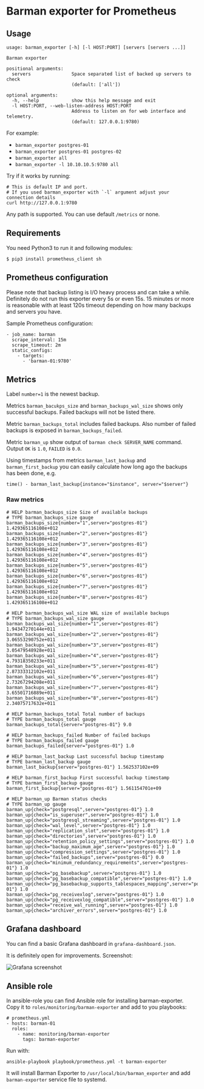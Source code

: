 # Barman exporter for Prometheus

## Usage

```
usage: barman_exporter [-h] [-l HOST:PORT] [servers [servers ...]]

Barman exporter

positional arguments:
  servers               Space separated list of backed up servers to check
                        (default: ['all'])

optional arguments:
  -h, --help            show this help message and exit
  -l HOST:PORT, --web-listen-address HOST:PORT
                        Address to listen on for web interface and telemetry.
                        (default: 127.0.0.1:9780)
```

For example:

* `barman_exporter postgres-01`
* `barman_exporter postgres-01 postgres-02`
* `barman_exporter all`
* `barman_exporter -l 10.10.10.5:9780 all`

Try if it works by running:

```
# This is default IP and port.
# If you used barman_exporter with `-l` argument adjust your connection details
curl http://127.0.0.1:9780
```

Any path is supported. You can use default `/metrics` or none.


## Requirements

You need Python3 to run it and following modules:

```
$ pip3 install prometheus_client sh
```

## Prometheus configuration

Please note that backup listing is I/O heavy process and can take a while. Definitely do not run this exporter every 5s or even 15s. 15 minutes or more is reasonable with at least 120s timeout depending on how many backups and servers you have.

Sample Prometheus configuration:

```
- job_name: barman
  scrape_interval: 15m
  scrape_timeout: 2m
  static_configs:
    - targets:
      - 'barman-01:9780'
```

## Metrics

Label `number=1` is the newest backup.

Metrics `barman_bacukps_size` and `barman_backups_wal_size` shows only successful backups. Failed backups will not be listed there.

Metric `barman_backups_total` includes failed backups. Also number of failed backups is exposed in `barman_backups_failed`.


Metric `barman_up` show output of `barman check SERVER_NAME` command. Output `OK` is `1.0`, `FAILED` is `0.0`.

Using timestamps from metrics `barman_last_backup` and `barman_first_backup` you can easily calculate how long ago the backups has been done, e.g.

```time() - barman_last_backup{instance="$instance", server="$server"}```

### Raw metrics


```
# HELP barman_backups_size Size of available backups
# TYPE barman_backups_size gauge
barman_backups_size{number="1",server="postgres-01"} 1.429365116108e+012
barman_backups_size{number="2",server="postgres-01"} 1.429365116108e+012
barman_backups_size{number="3",server="postgres-01"} 1.429365116108e+012
barman_backups_size{number="4",server="postgres-01"} 1.429365116108e+012
barman_backups_size{number="5",server="postgres-01"} 1.429365116108e+012
barman_backups_size{number="6",server="postgres-01"} 1.429365116108e+012
barman_backups_size{number="7",server="postgres-01"} 1.429365116108e+012
barman_backups_size{number="8",server="postgres-01"} 1.429365116108e+012

# HELP barman_backups_wal_size WAL size of available backups
# TYPE barman_backups_wal_size gauge
barman_backups_wal_size{number="1",server="postgres-01"} 1.94347270144e+011
barman_backups_wal_size{number="2",server="postgres-01"} 3.06553290752e+011
barman_backups_wal_size{number="3",server="postgres-01"} 3.05479548928e+011
barman_backups_wal_size{number="4",server="postgres-01"} 4.79318350233e+011
barman_backups_wal_size{number="5",server="postgres-01"} 2.87333312102e+011
barman_backups_wal_size{number="6",server="postgres-01"} 2.73267294208e+011
barman_backups_wal_size{number="7",server="postgres-01"} 3.65501716889e+011
barman_backups_wal_size{number="8",server="postgres-01"} 2.34075717632e+011

# HELP barman_backups_total Total number of backups
# TYPE barman_backups_total gauge
barman_backups_total{server="postgres-01"} 9.0

# HELP barman_backups_failed Number of failed backups
# TYPE barman_backups_failed gauge
barman_backups_failed{server="postgres-01"} 1.0

# HELP barman_last_backup Last successful backup timestamp
# TYPE barman_last_backup gauge
barman_last_backup{server="postgres-01"} 1.562537102e+09

# HELP barman_first_backup First successful backup timestamp
# TYPE barman_first_backup gauge
barman_first_backup{server="postgres-01"} 1.561154701e+09

# HELP barman_up Barman status checks
# TYPE barman_up gauge
barman_up{check="postgresql",server="postgres-01"} 1.0
barman_up{check="is_superuser",server="postgres-01"} 1.0
barman_up{check="postgresql_streaming",server="postgres-01"} 1.0
barman_up{check="wal_level",server="postgres-01"} 1.0
barman_up{check="replication_slot",server="postgres-01"} 1.0
barman_up{check="directories",server="postgres-01"} 1.0
barman_up{check="retention_policy_settings",server="postgres-01"} 1.0
barman_up{check="backup_maximum_age",server="postgres-01"} 1.0
barman_up{check="compression_settings",server="postgres-01"} 1.0
barman_up{check="failed_backups",server="postgres-01"} 0.0
barman_up{check="minimum_redundancy_requirements",server="postgres-01"} 1.0
barman_up{check="pg_basebackup",server="postgres-01"} 1.0
barman_up{check="pg_basebackup_compatible",server="postgres-01"} 1.0
barman_up{check="pg_basebackup_supports_tablespaces_mapping",server="postgres-01"} 1.0
barman_up{check="pg_receivexlog",server="postgres-01"} 1.0
barman_up{check="pg_receivexlog_compatible",server="postgres-01"} 1.0
barman_up{check="receive_wal_running",server="postgres-01"} 1.0
barman_up{check="archiver_errors",server="postgres-01"} 1.0
```

## Grafana dashboard

You can find a basic Grafana dashboard in `grafana-dashboard.json`.

It is definitely open for improvements. Screenshot:

![Grafana screenshot](grafana-screenshot.png?raw=true "Grafana screenshot")

## Ansible role

In ansible-role you can find Ansible role for installing barman-exporter. Copy it to `roles/monitoring/barman-exporter` and add to you playbooks:

```
# prometheus.yml
- hosts: barman-01
  roles:
    - name: monitoring/barman-exporter
      tags: barman-exporter
```

Run with:

```
ansible-playbook playbook/prometheus.yml -t barman-exporter
```

It will install Barman Exporter to `/usr/local/bin/barman_exporter` and add `barman-exporter` service file to systemd.
